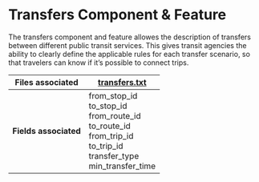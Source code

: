 # Transfers Component & Feature

<div class="grid" markdown>

The transfers component and feature allowes the description of transfers between different public transit services. This gives transit agencies the ability to clearly define the applicable rules for each transfer scenario, so that travelers can know if it’s possible to connect trips.

| Files associated      | [transfers.txt](/schedule/reference/#transferstxt)                                                                                                                  |
|-----------------------|--------------------------------------------------------------------------------------------------------------------------------|
| **Fields associated** | from_stop_id<br>to_stop_id<br>from_route_id<br>to_route_id<br>from_trip_id<br>to_trip_id<br>transfer_type<br>min_transfer_time |

</div>
